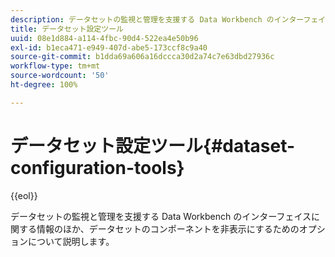 ```yaml
---
description: データセットの監視と管理を支援する Data Workbench のインターフェイスに関する情報のほか、データセットのコンポーネントを非表示にするためのオプションについて説明します。
title: データセット設定ツール
uuid: 08e1d884-a114-4fbc-90d4-522ea4e50b96
exl-id: b1eca471-e949-407d-abe5-173ccf8c9a40
source-git-commit: b1dda69a606a16dccca30d2a74c7e63dbd27936c
workflow-type: tm+mt
source-wordcount: '50'
ht-degree: 100%

---
```


# データセット設定ツール{#dataset-configuration-tools}

{{eol}}

データセットの監視と管理を支援する Data Workbench のインターフェイスに関する情報のほか、データセットのコンポーネントを非表示にするためのオプションについて説明します。
